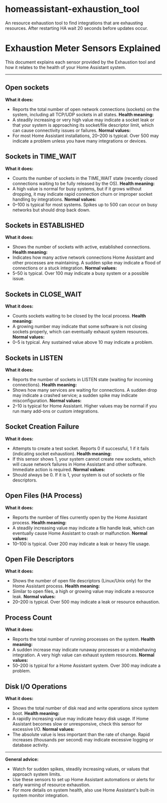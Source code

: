 # homeassistant-exhaustion_tool
An resource exhaustion tool to find integrations that are exhausting resources. After restarting HA wait 20 seconds before updates occur.

# Exhaustion Meter Sensors Explained

This document explains each sensor provided by the Exhaustion tool and how it relates to the health of your Home Assistant system.

---


## Open sockets
**What it does:**
- Reports the total number of open network connections (sockets) on the system, including all TCP/UDP sockets in all states.
**Health meaning:**
- A steadily increasing or very high value may indicate a socket leak or that your system is approaching its socket/file descriptor limit, which can cause connectivity issues or failures.
**Normal values:**
- For most Home Assistant installations, 20–200 is typical. Over 500 may indicate a problem unless you have many integrations or devices.


## Sockets in TIME_WAIT
**What it does:**
- Counts the number of sockets in the TIME_WAIT state (recently closed connections waiting to be fully released by the OS).
**Health meaning:**
- A high value is normal for busy systems, but if it grows without dropping, it may indicate rapid connection churn or improper socket handling by integrations.
**Normal values:**
- 0–100 is typical for most systems. Spikes up to 500 can occur on busy networks but should drop back down.


## Sockets in ESTABLISHED
**What it does:**
- Shows the number of sockets with active, established connections.
**Health meaning:**
- Indicates how many active network connections Home Assistant and other processes are maintaining. A sudden spike may indicate a flood of connections or a stuck integration.
**Normal values:**
- 5–50 is typical. Over 100 may indicate a busy system or a possible issue.


## Sockets in CLOSE_WAIT
**What it does:**
- Counts sockets waiting to be closed by the local process.
**Health meaning:**
- A growing number may indicate that some software is not closing sockets properly, which can eventually exhaust system resources.
**Normal values:**
- 0–5 is typical. Any sustained value above 10 may indicate a problem.


## Sockets in LISTEN
**What it does:**
- Reports the number of sockets in LISTEN state (waiting for incoming connections).
**Health meaning:**
- Shows how many services are waiting for connections. A sudden drop may indicate a crashed service; a sudden spike may indicate misconfiguration.
**Normal values:**
- 2–10 is typical for Home Assistant. Higher values may be normal if you run many add-ons or custom integrations.


## Socket Creation Failure
**What it does:**
- Attempts to create a test socket. Reports 0 if successful, 1 if it fails (indicating socket exhaustion).
**Health meaning:**
- If this sensor shows 1, your system cannot create new sockets, which will cause network failures in Home Assistant and other software. Immediate action is required.
**Normal values:**
- Should always be 0. If it is 1, your system is out of sockets or file descriptors.


## Open Files (HA Process)
**What it does:**
- Reports the number of files currently open by the Home Assistant process.
**Health meaning:**
- A steadily increasing value may indicate a file handle leak, which can eventually cause Home Assistant to crash or malfunction.
**Normal values:**
- 10–100 is typical. Over 200 may indicate a leak or heavy file usage.


## Open File Descriptors
**What it does:**
- Shows the number of open file descriptors (Linux/Unix only) for the Home Assistant process.
**Health meaning:**
- Similar to open files, a high or growing value may indicate a resource leak.
**Normal values:**
- 20–200 is typical. Over 500 may indicate a leak or resource exhaustion.


## Process Count
**What it does:**
- Reports the total number of running processes on the system.
**Health meaning:**
- A sudden increase may indicate runaway processes or a misbehaving integration. A very high value can exhaust system resources.
**Normal values:**
- 50–200 is typical for a Home Assistant system. Over 300 may indicate a problem.


## Disk I/O Operations
**What it does:**
- Shows the total number of disk read and write operations since system boot.
**Health meaning:**
- A rapidly increasing value may indicate heavy disk usage. If Home Assistant becomes slow or unresponsive, check this sensor for excessive I/O.
**Normal values:**
- The absolute value is less important than the rate of change. Rapid increases (thousands per second) may indicate excessive logging or database activity.

---

**General advice:**
- Watch for sudden spikes, steadily increasing values, or values that approach system limits.
- Use these sensors to set up Home Assistant automations or alerts for early warning of resource exhaustion.
- For more details on system health, also use Home Assistant's built-in system monitor integration.

